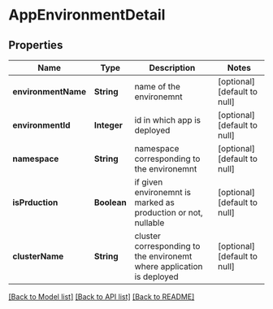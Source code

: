 # AppEnvironmentDetail
## Properties

Name | Type | Description | Notes
------------ | ------------- | ------------- | -------------
**environmentName** | **String** | name of the environemnt | [optional] [default to null]
**environmentId** | **Integer** | id in which app is deployed | [optional] [default to null]
**namespace** | **String** | namespace corresponding to the environemnt | [optional] [default to null]
**isPrduction** | **Boolean** | if given environemnt is marked as production or not, nullable | [optional] [default to null]
**clusterName** | **String** | cluster corresponding to the environemt where application is deployed | [optional] [default to null]

[[Back to Model list]](../README.md#documentation-for-models) [[Back to API list]](../README.md#documentation-for-api-endpoints) [[Back to README]](../README.md)

